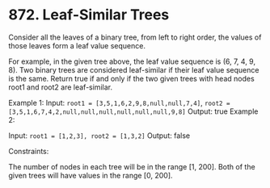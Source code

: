 # 872. Leaf-Similar Trees

Consider all the leaves of a binary tree, from left to right order, the values of those leaves form a leaf value sequence.

For example, in the given tree above, the leaf value sequence is (6, 7, 4, 9, 8).
Two binary trees are considered leaf-similar if their leaf value sequence is the same.
Return true if and only if the two given trees with head nodes root1 and root2 are leaf-similar.

Example 1:
Input: `root1 = [3,5,1,6,2,9,8,null,null,7,4]`, `root2 = [3,5,1,6,7,4,2,null,null,null,null,null,null,9,8]`
Output: true
Example 2:

Input: `root1 = [1,2,3], root2 = [1,3,2]`
Output: false

Constraints:

The number of nodes in each tree will be in the range [1, 200].
Both of the given trees will have values in the range [0, 200].